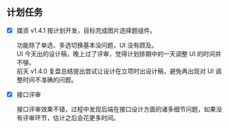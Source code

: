 ## 计划任务

- [x] 媒资 v1.4.1 按计划开发，目标完成图片选择题组件。

  功能除了单选、多选切换基本没问题，UI 没有顾及。  
  UI 今天出的设计稿，晚上过了评审，觉得计划排期中的一天调整 UI 的时间并不够。  
  前天 v1.4.0 复盘总结提出尝试让设计在立项时出设计稿，避免再出现对 UI 调整时间不准确的问题。

- [x] 接口评审

  接口评审效果不错，过程中发现后端在接口设计方面的诸多细节问题，如果没有评审环节，估计之后会花更多时间。
